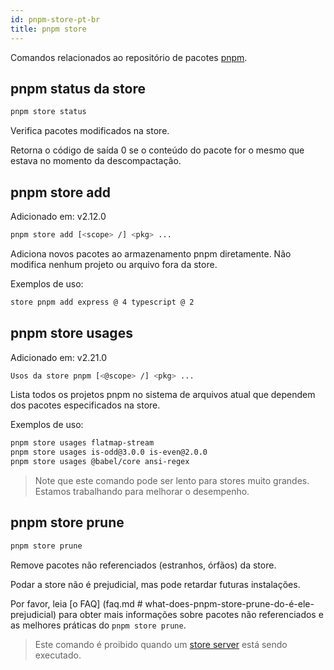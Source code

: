 ```yaml
---
id: pnpm-store-pt-br
title: pnpm store
---
```


Comandos relacionados ao repositório de pacotes [pnpm](about-the-package-store).

## pnpm status da store

```sh
pnpm store status
```

Verifica pacotes modificados na store.

Retorna o código de saída 0 se o conteúdo do pacote for o mesmo que estava no momento da descompactação.

## pnpm store add

Adicionado em: v2.12.0

```sh
pnpm store add [<scope> /] <pkg> ...
```

Adiciona novos pacotes ao armazenamento pnpm diretamente.
Não modifica nenhum projeto ou arquivo fora da store.

Exemplos de uso:

```sh
store pnpm add express @ 4 typescript @ 2
```

## pnpm store usages

Adicionado em: v2.21.0

```sh
Usos da store pnpm [<@scope> /] <pkg> ...
```

Lista todos os projetos pnpm no sistema de arquivos atual que dependem dos pacotes especificados na store.

Exemplos de uso:

```sh
pnpm store usages flatmap-stream
pnpm store usages is-odd@3.0.0 is-even@2.0.0
pnpm store usages @babel/core ansi-regex
```

> Note que este comando pode ser lento para stores muito grandes.
> Estamos trabalhando para melhorar o desempenho.

## pnpm store prune

```sh
pnpm store prune
```

Remove pacotes não referenciados (estranhos, órfãos) da store.

Podar a store não é prejudicial, mas pode retardar futuras instalações.

Por favor, leia [o FAQ] (faq.md # what-does-pnpm-store-prune-do-é-ele-prejudicial) para obter mais informações sobre pacotes não referenciados e as melhores práticas do `pnpm store prune`.

> Este comando é proibido quando um [store server](pnpm-server) está sendo executado.
